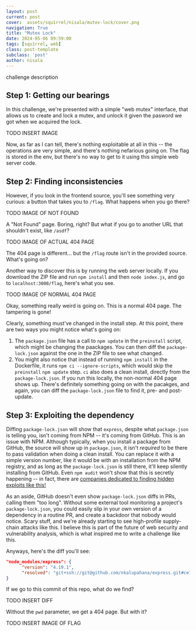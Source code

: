 ```yaml
---
layout: post
current: post
cover:  assets/squ1rrel/nisala/mutex-lock/cover.png
navigation: True
title: "Mutex Lock"
date: 2024-05-06 09:59:00
tags: [squ1rrel, web]
class: post-template
subclass: 'post'
author: nisala
---
```


challenge description

## Step 1: Getting our bearings

In this challenge, we're presented with a simple "web mutex" interface, that allows us to create and lock a mutex, and unlock it given the pasword we got when we acquired the lock.

TODO INSERT IMAGE

Now, as far as I can tell, there's nothing exploitable at all in this -- the operations are very simple, and there's nothing nefarious going on. The flag is stored in the env, but there's no way to get to it using this simple web server code.

## Step 2: Finding inconsistencies

However, if you look in the frontend source, you'll see something very curious: a button that takes you to `/flag`. What happens when you go there?

TODO IMAGE OF NOT FOUND

A "Not Found" page. Boring, right? But what if you go to another URL that shouldn't exist, like `/asdf`?

TODO IMAGE OF ACTUAL 404 PAGE

The 404 page is different... but the `/flag` route isn't in the provided source. What's going on?

Another way to discover this is by running the web server locally. If you download the ZIP file and run `npm install` and then `node index.js`, and go to `localhost:3000/flag`, here's what you see.

TOOD IMAGE OF NORMAL 404 PAGE

Okay, something really weird is going on. This is a normal 404 page. The tampering is gone!

Clearly, something must've changed in the install step. At this point, there are two ways you might notice what's going on:

1. The `package.json` file has a call to `npm update` in the `preinstall` script, which might be changing the paackages. You can then diff the `package-lock.json` against the one in the ZIP file to see what changed.
2. You might also notice that instead of running `npm install` in the Dockerfile, it runs `npm ci --ignore-scripts`, which would skip the `preinstall` `npm update` step. `ci` also does a clean install, directly from the `package-lock.json`. If you run this locally, the non-normal 404 page shows up. There's definitely something going on with the pacakges, and again, you can diff the `package-lock.json` file to find it, pre- and post-update.

## Step 3: Exploiting the dependency

Diffing `package-lock.json` will show that `express`, despite what `package.json` is telling you, isn't coming from NPM -- it's coming from GitHub. This is an issue with NPM. Although typically, when you install a package from GitHub, the source will show up in `package.json`, it isn't *required* to be there to pass validation when doing a clean install. You can replace it with a simple version number, like it would be with an installation from the NPM registry, and as long as the `package-lock.json` is still there, it'll keep silently installing from GitHub. Even `npm audit` won't show that this is secretly happening -- in fact, there are [companies dedicated to finding hidden exploits like this!](https://socket.dev) 

As an aside, GitHub doesn't even show `package-lock.json` diffs in PRs, calling them "too long". Without some external tool monitoring a project's `package-lock.json`, you could easily slip in your own version of a dependency in a routine PR, and create a backdoor that nobody would notice. Scary stuff, and we're already starting to see high-profile supply-chain attacks like this. I believe this is part of the future of web security and vulnerability analysis, which is what inspired me to write a challenge like this.

Anyways, here's the diff you'll see:

```json
"node_modules/express": {
      "version": "4.19.1",
      "resolved": "git+ssh://git@github.com/nkalupahana/express.git#ce12ff3ac1377b0e5f371a77460b3938ae15d63b",
}
```

If we go to this commit of this repo, what do we find?

TODO INSERT DIFF

Without the `pwd` parameter, we get a 404 page. But with it?

TODO INSERT IMAGE OF FLAG